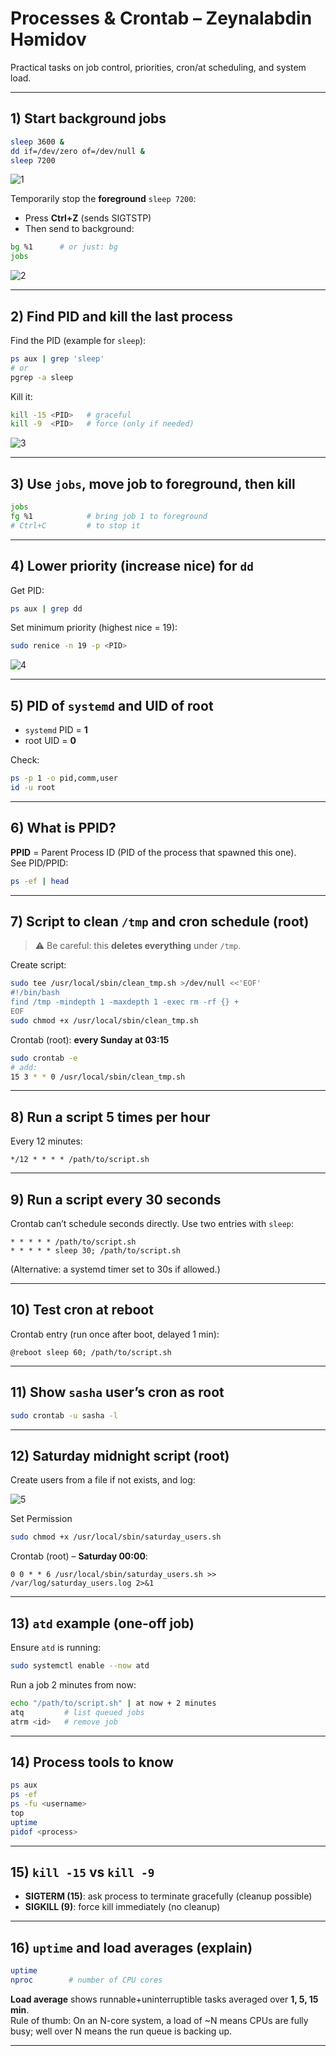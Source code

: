 # Processes & Crontab – Zeynalabdin Həmidov

Practical tasks on job control, priorities, cron/at scheduling, and system load.

---

## 1) Start background jobs
```bash
sleep 3600 &
dd if=/dev/zero of=/dev/null &
sleep 7200
```
![1](./screenshots/sleep_3600.png)

Temporarily stop the **foreground** `sleep 7200`:
- Press **Ctrl+Z** (sends SIGTSTP)
- Then send to background:
```bash
bg %1      # or just: bg
jobs
```
![2](./screenshots/stop_sleep_3600.png)

---

## 2) Find PID and kill the last process
Find the PID (example for `sleep`):
```bash
ps aux | grep 'sleep'
# or
pgrep -a sleep
```
Kill it:
```bash
kill -15 <PID>   # graceful
kill -9  <PID>   # force (only if needed)
```
![3](./screenshots/kill_sleep_3600.png)

---

## 3) Use `jobs`, move job to foreground, then kill
```bash
jobs
fg %1            # bring job 1 to foreground
# Ctrl+C         # to stop it
```

---

## 4) Lower priority (increase nice) for `dd`
Get PID:
```bash
ps aux | grep dd
```
Set minimum priority (highest nice = 19):
```bash
sudo renice -n 19 -p <PID>
```
![4](./screenshots/set_dd_priority.png)

---

## 5) PID of `systemd` and UID of root
- `systemd` PID = **1**
- root UID = **0**

Check:
```bash
ps -p 1 -o pid,comm,user
id -u root
```

---

## 6) What is PPID?
**PPID** = Parent Process ID (PID of the process that spawned this one).  
See PID/PPID:
```bash
ps -ef | head
```

---

## 7) Script to clean `/tmp` and cron schedule (root)
> ⚠️ Be careful: this **deletes everything** under `/tmp`.

Create script:
```bash
sudo tee /usr/local/sbin/clean_tmp.sh >/dev/null <<'EOF'
#!/bin/bash
find /tmp -mindepth 1 -maxdepth 1 -exec rm -rf {} +
EOF
sudo chmod +x /usr/local/sbin/clean_tmp.sh
```

Crontab (root): **every Sunday at 03:15**
```bash
sudo crontab -e
# add:
15 3 * * 0 /usr/local/sbin/clean_tmp.sh
```

---

## 8) Run a script 5 times per hour
Every 12 minutes:
```cron
*/12 * * * * /path/to/script.sh
```

---

## 9) Run a script every 30 seconds
Crontab can’t schedule seconds directly. Use two entries with `sleep`:
```cron
* * * * * /path/to/script.sh
* * * * * sleep 30; /path/to/script.sh
```
(Alternative: a systemd timer set to 30s if allowed.)

---

## 10) Test cron at reboot
Crontab entry (run once after boot, delayed 1 min):
```cron
@reboot sleep 60; /path/to/script.sh
```

---

## 11) Show `sasha` user’s cron as root
```bash
sudo crontab -u sasha -l
```

---

## 12) Saturday midnight script (root)
Create users from a file if not exists, and log:

![5](./screenshots/user_script_sh.png)

Set Permission
```bash
sudo chmod +x /usr/local/sbin/saturday_users.sh
```

Crontab (root) – **Saturday 00:00**:
```cron
0 0 * * 6 /usr/local/sbin/saturday_users.sh >> /var/log/saturday_users.log 2>&1
```

---

## 13) `atd` example (one-off job)
Ensure `atd` is running:
```bash
sudo systemctl enable --now atd
```
Run a job 2 minutes from now:
```bash
echo "/path/to/script.sh" | at now + 2 minutes
atq         # list queued jobs
atrm <id>   # remove job
```

---

## 14) Process tools to know
```bash
ps aux
ps -ef
ps -fu <username>
top
uptime
pidof <process>
```

---

## 15) `kill -15` vs `kill -9`
- **SIGTERM (15)**: ask process to terminate gracefully (cleanup possible)
- **SIGKILL (9)**: force kill immediately (no cleanup)

---

## 16) `uptime` and load averages (explain)
```bash
uptime
nproc        # number of CPU cores
```
**Load average** shows runnable+uninterruptible tasks averaged over **1, 5, 15 min**.  
Rule of thumb: On an N-core system, a load of ~N means CPUs are fully busy; well over N means the run queue is backing up.

---